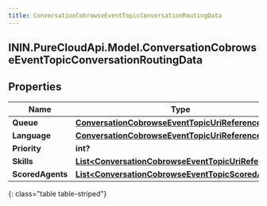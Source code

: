 ```yaml
---
title: ConversationCobrowseEventTopicConversationRoutingData
---
```

## ININ.PureCloudApi.Model.ConversationCobrowseEventTopicConversationRoutingData

## Properties

|Name | Type | Description | Notes|
|------------ | ------------- | ------------- | -------------|
| **Queue** | [**ConversationCobrowseEventTopicUriReference**](ConversationCobrowseEventTopicUriReference.html) |  | [optional] |
| **Language** | [**ConversationCobrowseEventTopicUriReference**](ConversationCobrowseEventTopicUriReference.html) |  | [optional] |
| **Priority** | **int?** |  | [optional] |
| **Skills** | [**List&lt;ConversationCobrowseEventTopicUriReference&gt;**](ConversationCobrowseEventTopicUriReference.html) |  | [optional] |
| **ScoredAgents** | [**List&lt;ConversationCobrowseEventTopicScoredAgent&gt;**](ConversationCobrowseEventTopicScoredAgent.html) |  | [optional] |
{: class="table table-striped"}


